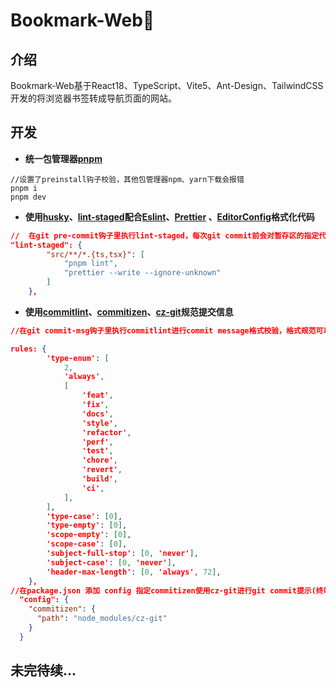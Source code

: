 # Bookmark-Web📑

## 介绍

​	Bookmark-Web基于React18、TypeScript、Vite5、Ant-Design、TailwindCSS开发的将浏览器书签转成导航页面的网站。

## 开发

- **统一包管理器[pnpm](https://pnpm.io/installation)**

```
//设置了preinstall钩子校验，其他包管理器npm、yarn下载会报错
pnpm i
pnpm dev
```

- **使用[husky](https://typicode.github.io/husky/)、[lint-staged](https://github.com/lint-staged/lint-staged)配合[Eslint](https://eslint.org/docs/latest/)、[Prettier](https://prettier.io/docs/en/) 、[EditorConfig](https://editorconfig.org/#overview)格式化代码**

```json
//	在git pre-commit钩子里执行lint-staged，每次git commit前会对暂存区的指定代码进行eslint语法校验,prettiter自动格式化
"lint-staged": {
		"src/**/*.{ts,tsx}": [
			"pnpm lint",
			"prettier --write --ignore-unknown"
		]
	},
```

- **使用[commitlint](https://commitlint.js.org/guides/getting-started.html)、[commitizen](https://commitizen.github.io/cz-cli/)、[cz-git](https://cz-git.qbb.sh/zh/)规范提交信息**

```json
//在git commit-msg钩子里执行commitlint进行commit message格式校验，格式规范可以参考阮一峰老师的文章(https://www.ruanyifeng.com/blog/2016/01/commit_message_change_log.html)

rules: {
		'type-enum': [
			2,
			'always',
			[
				'feat',
				'fix',
				'docs',
				'style',
				'refactor',
				'perf',
				'test',
				'chore',
				'revert',
				'build',
				'ci',
			],
		],
		'type-case': [0],
		'type-empty': [0],
		'scope-empty': [0],
		'scope-case': [0],
		'subject-full-stop': [0, 'never'],
		'subject-case': [0, 'never'],
		'header-max-length': [0, 'always', 72],
	},
//在package.json 添加 config 指定commitizen使用cz-git进行git commit提示(终端输入cz触发commit提示)
  "config": {
    "commitizen": {
      "path": "node_modules/cz-git"
    }
  }

```

## 未完待续...

